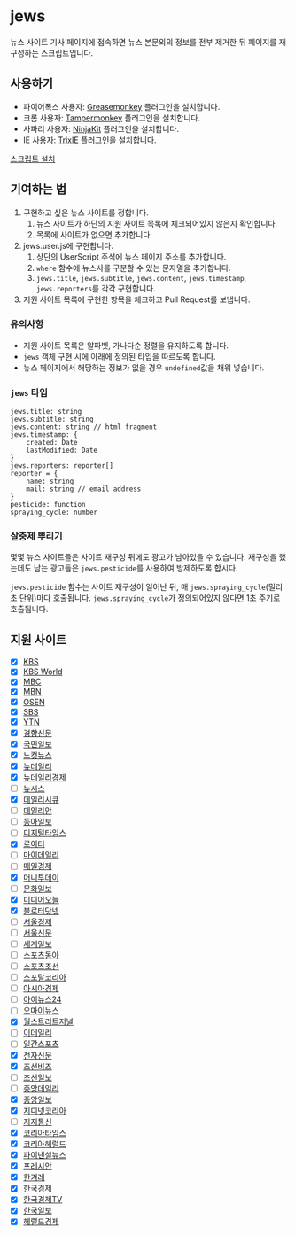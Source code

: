 # jews

뉴스 사이트 기사 페이지에 접속하면 뉴스 본문외의 정보를 전부 제거한 뒤 페이지를 재구성하는 스크립트입니다.


## 사용하기

* 파이어폭스 사용자: [Greasemonkey](https://addons.mozilla.org/ko/firefox/addon/greasemonkey/) 플러그인을 설치합니다.
* 크롬 사용자: [Tampermonkey](https://chrome.google.com/webstore/detail/tampermonkey/dhdgffkkebhmkfjojejmpbldmpobfkfo) 플러그인을 설치합니다.
* 사파리 사용자: [NinjaKit](https://github.com/os0x/NinjaKit) 플러그인을 설치합니다.
* IE 사용자: [TrixIE](http://sourceforge.net/projects/trixiewpf45/) 플러그인을 설치합니다.

[스크립트 설치](https://github.com/disjukr/jews/raw/release/jews.user.js)


## 기여하는 법

1. 구현하고 싶은 뉴스 사이트를 정합니다.
    1. 뉴스 사이트가 하단의 지원 사이트 목록에 체크되어있지 않은지 확인합니다.
    2. 목록에 사이트가 없으면 추가합니다.
2. jews.user.js에 구현합니다.
    1. 상단의 UserScript 주석에 뉴스 페이지 주소를 추가합니다.
    2. `where` 함수에 뉴스사를 구분할 수 있는 문자열을 추가합니다.
    3. `jews.title`, `jews.subtitle`, `jews.content`, `jews.timestamp`, `jews.reporters`를 각각 구현합니다.
3. 지원 사이트 목록에 구현한 항목을 체크하고 Pull Request를 보냅니다.

### 유의사항

* 지원 사이트 목록은 알파벳, 가나다순 정렬을 유지하도록 합니다.
* `jews` 객체 구현 시에 아래에 정의된 타입을 따르도록 합니다.
* 뉴스 페이지에서 해당하는 정보가 없을 경우 `undefined`값을 채워 넣습니다.

### `jews` 타입

```
jews.title: string
jews.subtitle: string
jews.content: string // html fragment
jews.timestamp: {
    created: Date
    lastModified: Date
}
jews.reporters: reporter[]
reporter = {
    name: string
    mail: string // email address
}
pesticide: function
spraying_cycle: number
```

### 살충제 뿌리기

몇몇 뉴스 사이트들은 사이트 재구성 뒤에도 광고가 남아있을 수 있습니다.
재구성을 했는데도 남는 광고들은 `jews.pesticide`를 사용하여 방제하도록 합시다.

`jews.pesticide` 함수는 사이트 재구성이 일어난 뒤, 매 `jews.spraying_cycle`(밀리초 단위)마다 호출됩니다.
`jews.spraying_cycle`가 정의되어있지 않다면 1초 주기로 호출됩니다.


## 지원 사이트

* [x] [KBS](http://news.kbs.co.kr)
* [x] [KBS World](http://world.kbs.co.kr)
* [x] [MBC](http://imnews.imbc.com)
* [x] [MBN](http://mbn.mk.co.kr/pages/news/index.html)
* [x] [OSEN](http://osen.mt.co.kr)
* [x] [SBS](http://news.sbs.co.kr)
* [x] [YTN](http://www.ytn.co.kr)
* [x] [경향신문](http://www.khan.co.kr)
* [x] [국민일보](http://www.kmib.co.kr)
* [x] [노컷뉴스](http://www.nocutnews.co.kr)
* [x] [뉴데일리](http://www.newdaily.co.kr)
* [x] [뉴데일리경제](http://biz.newdaily.co.kr)
* [ ] [뉴시스](http://www.newsis.com)
* [x] [데일리시큐](http://dailysecu.com)
* [ ] [데일리안](http://www.dailian.co.kr)
* [ ] [동아일보](http://www.donga.com)
* [ ] [디지털타임스](http://www.dt.co.kr)
* [x] [로이터](http://www.reuters.com)
* [ ] [마이데일리](http://www.mydaily.co.kr)
* [ ] [매일경제](http://www.mk.co.kr)
* [x] [머니투데이](http://www.mt.co.kr)
* [ ] [문화일보](http://www.munhwa.com)
* [x] [미디어오늘](http://www.mediatoday.co.kr)
* [x] [블로터닷넷](http://www.bloter.net)
* [ ] [서울경제](http://economy.hankooki.com)
* [ ] [서울신문](http://www.seoul.co.kr)
* [ ] [세계일보](http://www.segye.com)
* [ ] [스포츠동아](http://sports.donga.com)
* [ ] [스포츠조선](http://sports.chosun.com)
* [ ] [스포탈코리아](http://www.sportalkorea.com)
* [ ] [아시아경제](http://www.asiae.co.kr)
* [ ] [아이뉴스24](http://www.inews24.com)
* [ ] [오마이뉴스](http://www.ohmynews.com)
* [x] [월스트리트저널](http://kr.wsj.com)
* [ ] [이데일리](http://www.edaily.co.kr)
* [ ] [일간스포츠](http://isplus.joins.com)
* [x] [전자신문](http://www.etnews.com)
* [x] [조선비즈](http://biz.chosun.com)
* [ ] [조선일보](http://www.chosun.com)
* [ ] [중앙데일리](http://koreajoongangdaily.joins.com)
* [x] [중앙일보](http://joongang.joins.com)
* [x] [지디넷코리아](http://www.zdnet.co.kr)
* [ ] [지지통신](http://www.jiji.com)
* [x] [코리아타임스](http://www.koreatimes.co.kr)
* [x] [코리아헤럴드](http://www.koreaherald.com)
* [x] [파이낸셜뉴스](http://www.fnnews.com)
* [x] [프레시안](http://www.pressian.com)
* [x] [한겨레](http://www.hani.co.kr)
* [x] [한국경제](http://www.hankyung.com)
* [x] [한국경제TV](http://www.wowtv.co.kr)
* [x] [한국일보](http://www.hankookilbo.com)
* [x] [헤럴드경제](http://biz.heraldcorp.com)
